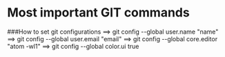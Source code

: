 # Most important GIT commands

###How to set git configurations
==> git config --global user.name "name"
==> git config --global user.email "email"
==> git config --global core.editor "atom -wl1"
==> git config --global color.ui true
